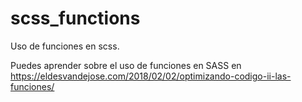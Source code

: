# scss_functions
Uso de funciones en scss.

Puedes aprender sobre el uso de funciones en SASS en https://eldesvandejose.com/2018/02/02/optimizando-codigo-ii-las-funciones/
